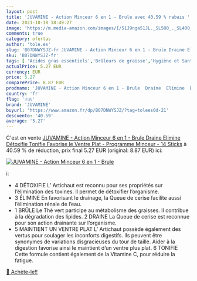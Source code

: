 ```yaml
---
layout: post
title: 'JUVAMINE - Action Minceur 6 en 1 - Brule avec 40.59 % rabais '
date: 2021-10-18 18:49:27
image: 'https://m.media-amazon.com/images/I/51J9nga51JL._SL500_._SL400_.jpg'
comments: true
category: ofertas
author: 'tole.es'
slug: 'B07DNWYSJZ-fr JUVAMINE - Action Minceur 6 en 1 - Brule Draine Elimine...'
sku: 'B07DNWYSJZ-fr'
tags: [ 'Acides gras essentiels','Brûleurs de graisse','Hygiène et Santé','Vitamines, minéraux et compléments','juvamine', ]
actualPrice: 5.27 EUR
currency: EUR
price: 5.27
comparePrice: 8.87 EUR
prodname: 'JUVAMINE - Action Minceur 6 en 1 - Brule  Draine  Elimine  Détoxifie  Tonifie  Favorise le Ventre Plat - Programme Minceur - 14 Sticks'
country: 'fr'
flag: '🇫🇷'
brand: 'JUVAMINE'
buyurl: 'https://www.amazon.fr/dp/B07DNWYSJZ/?tag=tolees0d-21'
descuento: '40.59'
average: '5.27'
---
```


C'est en vente [JUVAMINE - Action Minceur 6 en 1 - Brule  Draine  Elimine  Détoxifie  Tonifie  Favorise le Ventre Plat - Programme Minceur - 14 Sticks](https://www.amazon.fr/dp/B07DNWYSJZ/?tag=tolees0d-21)  à  40.59 % de réduction, prix final  5.27 EUR (original: 8.87 EUR) ici:

[![JUVAMINE - Action Minceur 6 en 1 - Brule](https://m.media-amazon.com/images/I/51J9nga51JL._SL500_._SL400_.jpg)](https://www.amazon.fr/dp/B07DNWYSJZ/?tag=tolees0d-21)

ℹ️:

- 4 DÉTOXIFIE L’ Artichaut est reconnu pour ses propriétés sur l’élimination des toxines. Il permet de détoxifier l’organisme.
- 3 ÉLIMINE En favorisant le drainage, la Queue de cerise facilite aussi l’élimination rénale de l’eau.
- 1 BRÛLE Le Thé vert participe au métabolisme des graisses. Il contribue à la dégradation des lipides. 2 DRAINE La Queue de cerise est reconnue pour son action drainante sur l’organisme.
- 5 MAINTIENT UN VENTRE PLAT L’ Artichaut possède également des vertus pour soulager les inconforts digestifs. Ils peuvent être synonymes de variations disgracieuses du tour de taille. Aider à la digestion favorise ainsi le maintient d’un ventre plus plat. 6 TONIFIE Cette formule contient également de la Vitamine C, pour réduire la fatigue.

[🛒 Achète-le!!](https://www.amazon.fr/dp/B07DNWYSJZ/?tag=tolees0d-21)
